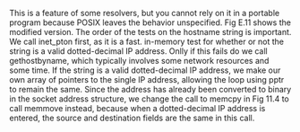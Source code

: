 This is a feature of some resolvers, but you cannot rely on it in a portable program because POSIX leaves the behavior unspecified. Fig E.11 shows the modified version. The order of the tests on the hostname string is important. We call inet\_pton first, as it is a fast. in-memory test for whether or not the string is a valid dotted-decimal IP address. Onlly if this fails do we call gethostbyname, which typically involves some network resources and some time.
If the string is a valid dotted-decimal IP address, we make our own array of pointers to the single IP address, allowing the loop using pptr to remain the same.
Since the address has already been converted to binary in the socket address structure, we change the call to memcpy in Fig 11.4 to call memmove instead, because when a dotted-decimal IP address is entered, the source and destination fields are the same in this call.
